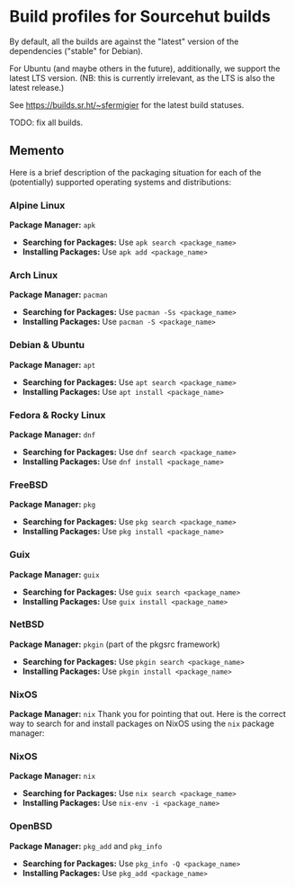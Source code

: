 # Build profiles for Sourcehut builds

By default, all the builds are against the "latest" version of the dependencies ("stable" for Debian).

For Ubuntu (and maybe others in the future), additionally, we support the latest LTS version. (NB: this is currently irrelevant, as the LTS is also the latest release.)

See https://builds.sr.ht/~sfermigier for the latest build statuses.

TODO: fix all builds.

## Memento

Here is a brief description of the packaging situation for each of the (potentially) supported operating systems and distributions:

### Alpine Linux
**Package Manager:** `apk`
- **Searching for Packages:** Use `apk search <package_name>`
- **Installing Packages:** Use `apk add <package_name>`

### Arch Linux
**Package Manager:** `pacman`
- **Searching for Packages:** Use `pacman -Ss <package_name>`
- **Installing Packages:** Use `pacman -S <package_name>`

### Debian & Ubuntu
**Package Manager:** `apt`
- **Searching for Packages:** Use `apt search <package_name>`
- **Installing Packages:** Use `apt install <package_name>`

### Fedora & Rocky Linux
**Package Manager:** `dnf`
- **Searching for Packages:** Use `dnf search <package_name>`
- **Installing Packages:** Use `dnf install <package_name>`

### FreeBSD
**Package Manager:** `pkg`
- **Searching for Packages:** Use `pkg search <package_name>`
- **Installing Packages:** Use `pkg install <package_name>`

### Guix
**Package Manager:** `guix`
- **Searching for Packages:** Use `guix search <package_name>`
- **Installing Packages:** Use `guix install <package_name>`

### NetBSD
**Package Manager:** `pkgin` (part of the pkgsrc framework)
- **Searching for Packages:** Use `pkgin search <package_name>`
- **Installing Packages:** Use `pkgin install <package_name>`

### NixOS
**Package Manager:** `nix`
Thank you for pointing that out. Here is the correct way to search for and install packages on NixOS using the `nix` package manager:

### NixOS
**Package Manager:** `nix`
- **Searching for Packages:** Use `nix search <package_name>`
- **Installing Packages:** Use `nix-env -i <package_name>`

### OpenBSD
**Package Manager:** `pkg_add` and `pkg_info`
- **Searching for Packages:** Use `pkg_info -Q <package_name>`
- **Installing Packages:** Use `pkg_add <package_name>`
